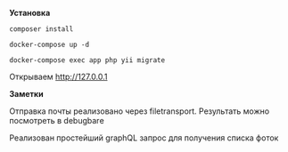 **Установка**

`composer install`

`docker-compose up -d`

`docker-compose exec app php yii migrate`

Открываем http://127.0.0.1


**Заметки**

Отправка почты реализовано через filetransport. Результать можно посмотреть в debugbarе

Реализован простейший graphQL запрос для получения списка фоток
